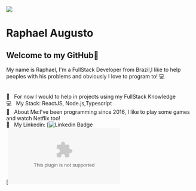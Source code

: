 <img width="auto" src="https://github.com/tgmarinho/tgmarinho/blob/master/banner.png">


# Raphael Augusto

## Welcome to my GitHub👋
My name is Raphael, I'm a FullStack Developer from Brazil,I like to help peoples with his problems and 
obviously I love to program to!  :computer:


 <br/> :purple_heart: &nbsp; For now I would to help in projects using my FullStack Knowledge
 <br/> :computer: &nbsp; My Stack: ReactJS, Node.js,Typescript
 <br/> 💬  &nbsp; About Me:I've been programming since 2016, I like to play some games and watch Netflix too! 
 <br/> :email: &nbsp; My Linkedin: [![Linkedin Badge](https://www.linkedin.com/in/raphael-augusto-47024b1b4/)  
[![Gmail Badge](mailto:travassosraphael12@gmail.com)
